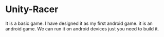 # Unity-Racer
It is a basic game. I have designed it as my first android game. it is an android game. We can run it on android devices just you need to build it. 

